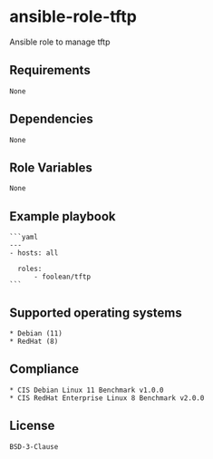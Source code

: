 # ansible-role-tftp

Ansible role to manage tftp


## Requirements

    None


## Dependencies

    None


## Role Variables

    None


## Example playbook

    ```yaml
    ---
    - hosts: all

      roles:
          - foolean/tftp
    ```


## Supported operating systems

    * Debian (11)
    * RedHat (8)


## Compliance

    * CIS Debian Linux 11 Benchmark v1.0.0
    * CIS RedHat Enterprise Linux 8 Benchmark v2.0.0


## License

    BSD-3-Clause
